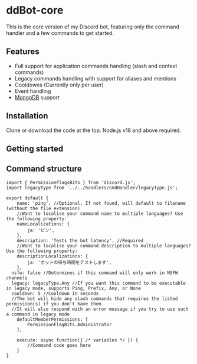 # ddBot-core

This is the core version of my Discord bot, featuring only the command handler and a few commands to get started.

## Features

- Full support for application commands handling (slash and context commands)
- Legacy commands handling with support for aliases and mentions
- Cooldowns (Currently only per user)
- Event handling
- [MongoDB](https://www.mongodb.com/) support

## Installation

Clone or download the code at the top.
Node.js v18 and above required.

## Getting started

## Command structure
```
import { PermissionFlagsBits } from 'discord.js';
import legacyType from '../../handlers/cmdHandler/legacyType.js';

export default {
	name: 'ping', //Optional. If not found, will default to filename (without the file extension)
	//Want to localise your command name to multiple languages? Use the following property:
	nameLocalizations: {
		ja: 'ピン',
	},
	description: 'Tests the bot latency', //Required
	//Want to localise your command description to multiple languages? Use the following property:
	descriptionLocalizations: {
		ja: 'ボットの待ち時間をテストします',
	},
  nsfw: false //Determines if this command will only work in NSFW channels
  legacy: legacyType.Any //If you want this command to be executable in legacy mode, supports Ping, Prefix, Any, or None
  cooldown: 5 //Cooldown in seconds
  //The bot will hide any slash commands that requires the listed permission(s) if you don't have them
  //It will also respond with an error message if you try to use such a command in legacy mode
	defaultMemberPermissions: [
		PermissionFlagBits.Administrator
	],

	execute: async function({ /* variables */ }) {
		//Command code goes here
	}
}
```
